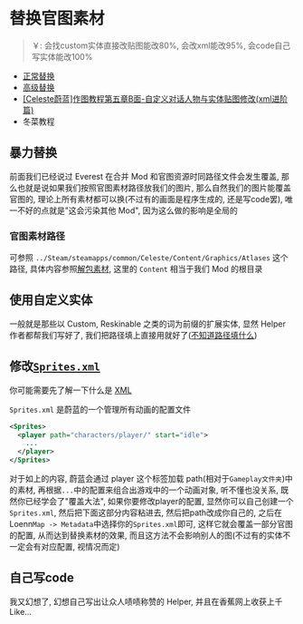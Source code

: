 # 替换官图素材

> ￥: 会找custom实体直接改贴图能改80%, 会改xml能改95%, 会code自己写实体能改100%

* [正常替换](https://github.com/EverestAPI/Resources/wiki/Replacing-A-Texture)
* [高级替换](https://github.com/EverestAPI/Resources/wiki/Reskinning-Entities)
* [[Celeste蔚蓝]作图教程第五章B面-自定义对话人物与实体贴图修改(xml进阶篇)](https://www.bilibili.com/video/BV1cP4y1m7B2)
* 冬菜教程

## 暴力替换

前面我们已经说过 Everest 在合并 Mod 和官图资源时同路径文件会发生覆盖, 那么也就是说如果我们按照官图素材路径放我们的图片, 那么自然我们的图片能覆盖官图的, 理论上所有素材都可以换(不过有的画面是程序生成的, 还是写code罢), 唯一不好的点就是"这会污染其他 Mod", 因为这么做的影响是全局的

### 官图素材路径

可参照 `../Steam/steamapps/common/Celeste/Content/Graphics/Atlases` 这个路径, 具体内容参照[解包素材](../useful_links.md), 这里的 `Content` 相当于我们 Mod 的根目录

## 使用自定义实体

一般就是那些以 Custom, Reskinable 之类的词为前缀的扩展实体, 显然 Helper 作者都帮我们写好了, 我们把路径填上直接用就好了([不知道路径填什么](../loenn/faq.md#_9))

## 修改[`Sprites.xml`](../xml/sprites_xml.md)

你可能需要先了解一下什么是 [XML](../xml/xml.md)

`Sprites.xml` 是蔚蓝的一个管理所有动画的配置文件

```xml title="Sprites.xml"
<Sprites>
  <player path="characters/player/" start="idle">
    ...
  </player>
</Sprites>
```

对于如上的内容, 蔚蓝会通过 player 这个标签加载 path(相对于`Gameplay文件夹`)中的素材, 再根据`...`中的配置来组合出游戏中的一个动画对象, 听不懂也没关系, 既然你已经学会了"覆盖大法", 如果你要修改player的配置, 显然你可以自己创建一个`Sprites.xml`, 然后把下面这部分内容粘进去, 然后把path改成你自己的, 之后在Loenn`Map -> Metadata`中选择你的`Sprites.xml`即可,
这样它就会覆盖一部分官图的配置, 从而达到替换素材的效果, 而且这方法不会影响别人的图(不过有的实体不一定会有对应配置, 视情况而定)

## 自己写code

我又幻想了, 幻想自己写出让众人啧啧称赞的 Helper, 并且在香蕉网上收获上千 Like...  